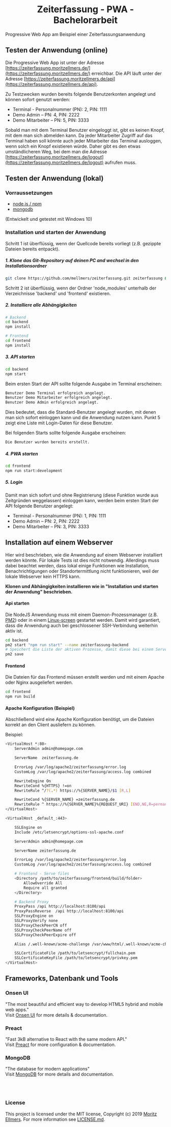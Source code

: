 <h1 style="text-align:center">Zeiterfassung - PWA - Bachelorarbeit</h1>

Progressive Web App am Beispiel einer Zeiterfassungsanwendung

## Testen der Anwendung (online)

Die Progressive Web App ist unter der Adresse [https://zeiterfassung.moritzellmers.de/](https://zeiterfassung.moritzellmers.de/) erreichbar.
Die API läuft unter der Adresse [https://zeiterfassung.moritzellmers.de/api](https://zeiterfassung.moritzellmers.de/api).

Zu Testzwecken wurden bereits folgende Benutzerkonten angelegt und können sofort genutzt werden:
* Terminal - Personalnummer (PN): 2, PIN: 1111
* Demo Admin – PN: 4, PIN: 2222
* Demo Mitarbeiter – PN: 5, PIN: 3333

Sobald man mit dem Terminal Benutzer eingeloggt ist, gibt es keinen Knopf, mit dem man sich abmelden kann. Da jeder Mitarbeiter Zugriff auf das Terminal haben soll
könnte auch jeder Mitarbeiter das Terminal ausloggen, wenn solch ein Knopf existieren würde. Daher gibt es den etwas umständlicheren Weg, bei dem man die Adresse 
[https://zeiterfassung.moritzellmers.de/logout](https://zeiterfassung.moritzellmers.de/logout) aufrufen muss.

## Testen der Anwendung (lokal)

### Vorraussetzungen
* [node.js / npm](https://nodejs.org/en/)
* [mongodb](https://www.mongodb.com/)

(Entwickelt und getestet mit Windows 10)

### Installation und starten der Anwendung
Schritt 1 ist überflüssig, wenn der Quellcode bereits vorliegt (z.B. gezippte Dateien bereits entpackt).

##### 1. Klone das Git-Repository auf deinen PC and wechsel in den Installationsordner
```bash
git clone https://github.com/mellmers/zeiterfassung.git zeiterfassung && cd zeiterfassung
```
  
Schritt 2 ist überflüssig, wenn der Ordner 'node_modules' unterhalb der Verzeichnisse 'backend' und 'frontend' existieren.

##### 2. Installiere alle Abhängigkeiten
```bash
# Backend
cd backend
npm install

# Frontend
cd frontend
npm install
```

##### 3. API starten
```bash
cd backend
npm start
```

Beim ersten Start der API sollte folgende Ausgabe im Terminal erscheinen:
```bash
Benutzer Demo Terminal erfolgreich angelegt.
Benutzer Demo Mitarbeiter erfolgreich angelegt.
Benutzer Demo Admin erfolgreich angelegt.
```

Dies bedeutet, dass die Standard-Benutzer angelegt wurden, mit denen man sich sofort einloggen kann und die Anwendung nutzen kann.
Punkt 5 zeigt eine Liste mit Login-Daten für diese Benutzer.

Bei folgenden Starts sollte folgende Ausgabe erscheinen:
```bash
Die Benutzer wurden bereits erstellt.
```

##### 4. PWA starten
```bash
cd frontend
npm run start:development
```

##### 5. Login
Damit man sich sofort und ohne Registrierung (diese Funktion wurde aus Zeitgründen weggelassen) einloggen kann,
werden beim ersten Start der API folgende Benutzer angelegt:
* Terminal - Personalnummer (PN): 1, PIN: 1111
* Demo Admin – PN: 2, PIN: 2222
* Demo Mitarbeiter – PN: 3, PIN: 3333

## Installation auf einem Webserver
Hier wird beschrieben, wie die Anwendung auf einem Webserver installiert werden könnte.
Für lokale Tests ist dies nicht notwendig. Allerdings muss dabei beachtet werden, dass lokal einige
Funktionen wie Installation, Benachrichtigungen oder Standortermittlung nicht funktionieren,
weil der lokale Webserver kein HTTPS kann.

**Klonen und Abhängigkeiten installieren wie in "Installation und starten der Anwendung" beschrieben.**

#### Api starten
Die NodeJS Anwendung muss mit einem Daemon-Prozessmanager (z.B. [PM2](https://pm2.keymetrics.io/)) oder in einem [Linux-screen](https://wiki.ubuntuusers.de/Screen/) gestartet werden. Damit wird garantiert, dass die Anwendung auch bei geschlossener SSH-Verbindung weiterhin aktiv ist.
```bash
cd backend
pm2 start "npm run start" --name zeiterfassung-backend
# Speichert die Liste der aktiven Prozesse, damit diese bei einem Serverneustart geladen werden
pm2 save
```

#### Frontend
Die Dateien für das Frontend müssen erstellt werden und mit einem Apache oder Nginx ausgeliefert werden.
```bash
cd frontend
npm run build
```

#### Apache Konfiguration (Beispiel)
Abschließend wird eine Apache Konfiguration benötigt, um die Dateien korrekt an den Client ausliefern zu können.

Beispiel:
```bash
<VirtualHost *:80>
    ServerAdmin admin@homepage.com

    ServerName  zeiterfassung.de

    ErrorLog /var/log/apache2/zeiterfassung/error.log
    CustomLog /var/log/apache2/zeiterfassung/access.log combined

    RewriteEngine On
    RewriteCond %{HTTPS} !=on
    RewriteRule ^/?(.*) https://%{SERVER_NAME}/$1 [R,L]

    RewriteCond %{SERVER_NAME} =zeiterfassung.de
    RewriteRule ^ https://%{SERVER_NAME}%{REQUEST_URI} [END,NE,R=permanent]
</VirtualHost>

<VirtualHost _default_:443>

    SSLEngine on
    Include /etc/letsencrypt/options-ssl-apache.conf

    ServerAdmin admin@homepage.com

    ServerName zeiterfassung.de

    ErrorLog /var/log/apache2/zeiterfassung/error.log
    CustomLog /var/log/apache2/zeiterfassung/access.log combined

    # Frontend - Serve files
    <Directory /path/to/zeiterfassung/frontend/build/folder>
        AllowOverride All
        Require all granted
    </Directory>

    # Backend Proxy
    ProxyPass /api http://localhost:8100/api
    ProxyPassReverse  /api http://localhost:8100/api
    SSLProxyEngine on
    SSLProxyVerify none
    SSLProxyCheckPeerCN off
    SSLProxyCheckPeerName off
    SSLProxyCheckPeerExpire off

    Alias /.well-known/acme-challenge /var/www/html/.well-known/acme-challenge

    SSLCertificateFile /path/to/letsencrypt/fullchain.pem
    SSLCertificateKeyFile /path/to/letsencrypt/privkey.pem
</VirtualHost>
```


## Frameworks, Datenbank und Tools

### Onsen UI
"The most beautiful and efficient way to develop HTML5 hybrid and mobile web apps." <br/>
Visit [Onsen UI](https://onsen.io/) for more details & documentation.

### Preact
"Fast 3kB alternative to React with the same modern API." <br/>
Visit [Preact](https://preactjs.com/) for more configuration & documentation.

### MongoDB
"The database for modern applications" <br/>
Visit [MongoDB](https://www.mongodb.com/) for more details and documentation.

<br />
<br />

### License
This project is licensed under the MIT license, Copyright (c) 2019 [Moritz Ellmers](https://moritzellmers.de). For more information see [LICENSE.md](https://github.com/mellmers/zeiterfassung/blob/master/LICENSE.md).  
